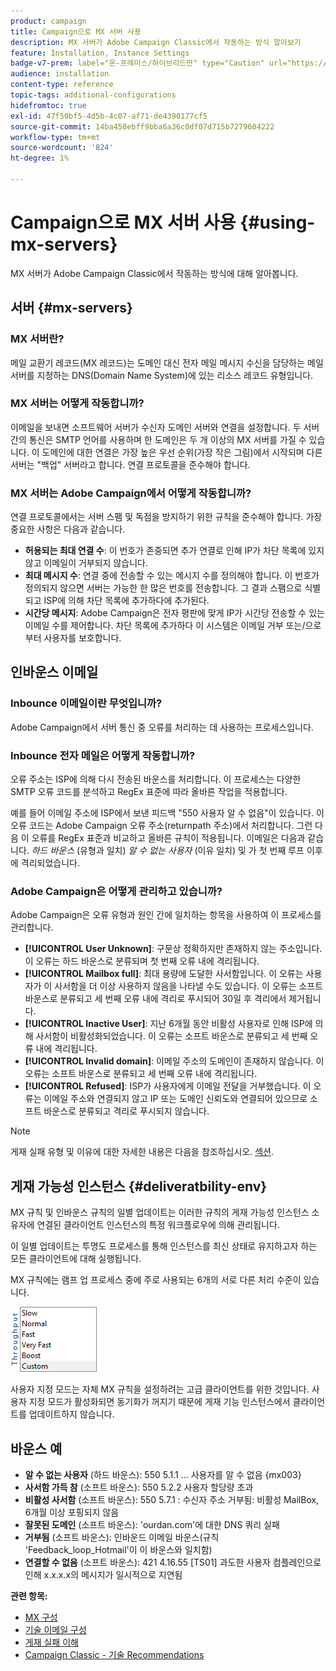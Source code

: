 ```yaml
---
product: campaign
title: Campaign으로 MX 서버 사용
description: MX 서버가 Adobe Campaign Classic에서 작동하는 방식 알아보기
feature: Installation, Instance Settings
badge-v7-prem: label="온-프레미스/하이브리드만" type="Caution" url="https://experienceleague.adobe.com/docs/campaign-classic/using/installing-campaign-classic/architecture-and-hosting-models/hosting-models-lp/hosting-models.html?lang=ko" tooltip="온-프레미스 및 하이브리드 배포에만 적용"
audience: installation
content-type: reference
topic-tags: additional-configurations
hidefromtoc: true
exl-id: 47f50bf5-4d5b-4c07-af71-de4390177cf5
source-git-commit: 14ba450ebff9bba6a36c0df07d715b7279604222
workflow-type: tm+mt
source-wordcount: '824'
ht-degree: 1%

---
```


# Campaign으로 MX 서버 사용 {#using-mx-servers}



MX 서버가 Adobe Campaign Classic에서 작동하는 방식에 대해 알아봅니다.

## 서버 {#mx-servers}

### MX 서버란?

메일 교환기 레코드(MX 레코드)는 도메인 대신 전자 메일 메시지 수신을 담당하는 메일 서버를 지정하는 DNS(Domain Name System)에 있는 리소스 레코드 유형입니다.

### MX 서버는 어떻게 작동합니까?

이메일을 보내면 소프트웨어 서버가 수신자 도메인 서버와 연결을 설정합니다. 두 서버 간의 통신은 SMTP 언어를 사용하며 한 도메인은 두 개 이상의 MX 서버를 가질 수 있습니다. 이 도메인에 대한 연결은 가장 높은 우선 순위(가장 작은 그림)에서 시작되며 다른 서버는 &quot;백업&quot; 서버라고 합니다. 연결 프로토콜을 준수해야 합니다.

### MX 서버는 Adobe Campaign에서 어떻게 작동합니까?

연결 프로토콜에서는 서버 스팸 및 독점을 방지하기 위한 규칙을 준수해야 합니다. 가장 중요한 사항은 다음과 같습니다.

* **허용되는 최대 연결 수**: 이 번호가 존중되면 추가 연결로 인해 IP가 차단 목록에 있지 않고 이메일이 거부되지 않습니다.
* **최대 메시지 수**: 연결 중에 전송할 수 있는 메시지 수를 정의해야 합니다. 이 번호가 정의되지 않으면 서버는 가능한 한 많은 번호를 전송합니다. 그 결과 스팸으로 식별되고 ISP에 의해 차단 목록에 추가하다에 추가된다.
* **시간당 메시지**: Adobe Campaign은 전자 평판에 맞게 IP가 시간당 전송할 수 있는 이메일 수를 제어합니다. 차단 목록에 추가하다 이 시스템은 이메일 거부 또는/으로부터 사용자를 보호합니다.

## 인바운스 이메일

### Inbounce 이메일이란 무엇입니까?

Adobe Campaign에서 서버 통신 중 오류를 처리하는 데 사용하는 프로세스입니다.

### Inbounce 전자 메일은 어떻게 작동합니까?

오류 주소는 ISP에 의해 다시 전송된 바운스를 처리합니다. 이 프로세스는 다양한 SMTP 오류 코드를 분석하고 RegEx 표준에 따라 올바른 작업을 적용합니다.

예를 들어 이메일 주소에 ISP에서 보낸 피드백 &quot;550 사용자 알 수 없음&quot;이 있습니다. 이 오류 코드는 Adobe Campaign 오류 주소(returnpath 주소)에서 처리합니다. 그런 다음 이 오류를 RegEx 표준과 비교하고 올바른 규칙이 적용됩니다. 이메일은 다음과 같습니다. *하드 바운스* (유형과 일치) *알 수 없는 사용자* (이유 일치) 및 가 첫 번째 루프 이후에 격리되었습니다.

### Adobe Campaign은 어떻게 관리하고 있습니까?

Adobe Campaign은 오류 유형과 원인 간에 일치하는 항목을 사용하여 이 프로세스를 관리합니다.

* **[!UICONTROL User Unknown]**: 구문상 정확하지만 존재하지 않는 주소입니다. 이 오류는 하드 바운스로 분류되며 첫 번째 오류 내에 격리됩니다.
* **[!UICONTROL Mailbox full]**: 최대 용량에 도달한 사서함입니다. 이 오류는 사용자가 이 사서함을 더 이상 사용하지 않음을 나타낼 수도 있습니다. 이 오류는 소프트 바운스로 분류되고 세 번째 오류 내에 격리로 푸시되어 30일 후 격리에서 제거됩니다.
* **[!UICONTROL Inactive User]**: 지난 6개월 동안 비활성 사용자로 인해 ISP에 의해 사서함이 비활성화되었습니다. 이 오류는 소프트 바운스로 분류되고 세 번째 오류 내에 격리됩니다.
* **[!UICONTROL Invalid domain]**: 이메일 주소의 도메인이 존재하지 않습니다. 이 오류는 소프트 바운스로 분류되고 세 번째 오류 내에 격리됩니다.
* **[!UICONTROL Refused]**: ISP가 사용자에게 이메일 전달을 거부했습니다. 이 오류는 이메일 주소와 연결되지 않고 IP 또는 도메인 신뢰도와 연결되어 있으므로 소프트 바운스로 분류되고 격리로 푸시되지 않습니다.

>[!NOTE]
>
>게재 실패 유형 및 이유에 대한 자세한 내용은 다음을 참조하십시오. [섹션](../../delivery/using/understanding-delivery-failures.md#delivery-failure-types-and-reasons).

## 게재 가능성 인스턴스 {#deliveratbility-env}

MX 규칙 및 인바운스 규칙의 일별 업데이트는 이러한 규칙의 게재 가능성 인스턴스 소유자에 연결된 클라이언트 인스턴스의 특정 워크플로우에 의해 관리됩니다.

이 일별 업데이트는 투명도 프로세스를 통해 인스턴스를 최신 상태로 유지하고자 하는 모든 클라이언트에 대해 실행됩니다.

MX 규칙에는 램프 업 프로세스 중에 주로 사용되는 6개의 서로 다른 처리 수준이 있습니다.

![](assets/mx-rules-throughput.png)

사용자 지정 모드는 자체 MX 규칙을 설정하려는 고급 클라이언트를 위한 것입니다. 사용자 지정 모드가 활성화되면 동기화가 꺼지기 때문에 게재 기능 인스턴스에서 클라이언트를 업데이트하지 않습니다.

## 바운스 예

* **알 수 없는 사용자** (하드 바운스): 550 5.1.1 ... 사용자를 알 수 없음 {mx003}
* **사서함 가득 참** (소프트 바운스): 550 5.2.2 사용자 할당량 초과
* **비활성 사서함** (소프트 바운스): 550 5.7.1 : 수신자 주소 거부됨: 비활성 MailBox, 6개월 이상 포핑되지 않음
* **잘못된 도메인** (소프트 바운스): &#39;ourdan.com&#39;에 대한 DNS 쿼리 실패
* **거부됨** (소프트 바운스): 인바운드 이메일 바운스(규칙 &#39;Feedback_loop_Hotmail&#39;이 이 바운스와 일치함)
* **연결할 수 없음** (소프트 바운스): 421 4.16.55 [TS01] 과도한 사용자 컴플레인으로 인해 x.x.x.x의 메시지가 일시적으로 지연됨

**관련 항목:**
* [MX 구성](../../installation/using/email-deliverability.md#mx-configuration)
* [기술 이메일 구성](../../installation/using/email-deliverability.md)
* [게재 실패 이해](../../delivery/using/understanding-delivery-failures.md)
* [Campaign Classic - 기술 Recommendations](https://experienceleague.adobe.com/docs/deliverability-learn/deliverability-best-practice-guide/additional-resources/campaign/acc-technical-recommendations.html)
